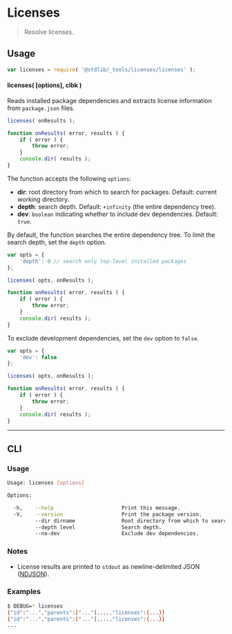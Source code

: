 # Licenses

> Resolve licenses.

<section class="intro">

</section>

<!-- /.intro -->

<section class="usage">

## Usage

```javascript
var licenses = require( '@stdlib/_tools/licenses/licenses' );
```

#### licenses( \[options], clbk )

Reads installed package dependencies and extracts license information from `package.json` files. 

```javascript
licenses( onResults );

function onResults( error, results ) {
    if ( error ) {
        throw error;
    }
    console.dir( results );
}
```

The function accepts the following `options`:

-   **dir**: root directory from which to search for packages. Default: current working directory.
-   **depth**: search depth. Default: `+infinity` (the entire dependency tree).
-   **dev**: `boolean` indicating whether to include dev dependencies. Default: `true`.

By default, the function searches the entire dependency tree. To limit the search depth, set the `depth` option.

```javascript
var opts = {
    'depth': 0 // search only top-level installed packages
};

licenses( opts, onResults );

function onResults( error, results ) {
    if ( error ) {
        throw error;
    }
    console.dir( results );
}
```

To exclude development dependencies, set the `dev` option to `false`.

```javascript
var opts = {
    'dev': false
};

licenses( opts, onResults );

function onResults( error, results ) {
    if ( error ) {
        throw error;
    }
    console.dir( results );
}
```

</section>

<!-- /.usage -->

<section class="examples">

<!-- ## Examples

``` javascript

``` -->

</section>

<!-- /.examples -->

* * *

<section class="cli">

## CLI

<section class="usage">

### Usage

```bash
Usage: licenses [options]

Options:

  -h,    --help                      Print this message.
  -V,    --version                   Print the package version.
         --dir dirname               Root directory from which to search.
         --depth level               Search depth.
         --no-dev                    Exclude dev dependencies.
```

</section>

<!-- /.usage -->

<section class="notes">

### Notes

-   License results are printed to `stdout` as newline-delimited JSON ([NDJSON][ndjson]).

</section>

<!-- /.notes -->

<section class="examples">

### Examples

```bash
$ DEBUG=* licenses
{"id":"...","parents":["..."],...,"licenses":{...}}
{"id":"...","parents":["..."],...,"licenses":{...}}
...
```

</section>

<!-- /.examples -->

</section>

<!-- /.cli -->

<section class="links">

[ndjson]: http://ndjson.org/

</section>

<!-- /.links -->

